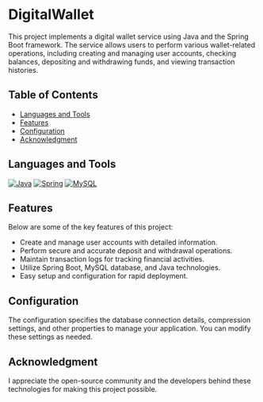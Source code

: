 # DigitalWallet

This project implements a digital wallet service using Java and the Spring Boot framework. The service allows users to perform various wallet-related operations, including creating and managing user accounts, checking balances, depositing and withdrawing funds, and viewing transaction histories.

## Table of Contents
- [Languages and Tools](#languages-and-tools)
- [Features](#features)
- [Configuration](#configuration)
- [Acknowledgment](#acknowledgment)

## Languages and Tools
[![Java](https://img.shields.io/badge/java-%23ED8B00.svg?style=for-the-badge&logo=java&logoColor=white)](https://www.java.com/)
[![Spring](https://img.shields.io/badge/spring-%236DB33F.svg?style=for-the-badge&logo=spring&logoColor=white)](https://spring.io/)
[![MySQL](https://img.shields.io/badge/mysql-%2300f.svg?style=for-the-badge&logo=mysql&logoColor=white)](https://www.mysql.com/)

## Features
Below are some of the key features of this project:

- Create and manage user accounts with detailed information.
- Perform secure and accurate deposit and withdrawal operations.
- Maintain transaction logs for tracking financial activities.
- Utilize Spring Boot, MySQL database, and Java technologies.
- Easy setup and configuration for rapid deployment.

## Configuration
The configuration specifies the database connection details, compression settings, and other properties to manage your application. You can modify these settings as needed.

## Acknowledgment
I appreciate the open-source community and the developers behind these technologies for making this project possible.
